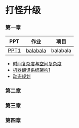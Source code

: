 打怪升级 
=======



### 第一章



| PPT | 作业 | 项目 |
| -- | -- | -- |
| <a href="/passage1/slide_annotated.pdf">PPT1</a> | <a href='/passage1/Homework0-SetupAccount/submit.md'>balabala</a> | balabala |


- <a href="/passage1/slide_annotated.pdf">时间复杂度与空间复杂度</a> 
- <a href="/passage1/slide_annotated.pdf">机器翻译系统架构1</a> 
- <a href="/passage1/slide_annotated.pdf">动态规划</a> 


### 第二章


### 第三章


### 第四章



